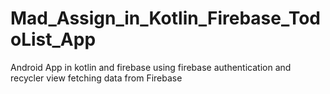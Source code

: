 # Mad_Assign_in_Kotlin_Firebase_TodoList_App
Android App in kotlin and firebase using firebase authentication and recycler view fetching data from Firebase 
